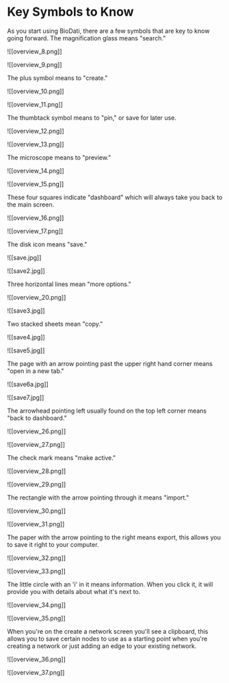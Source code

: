 # Key Symbols to Know

As you start using BioDati, there are a few symbols that are key to know going forward.
The magnification glass means "search."

![[overview_8.png]]
 
![[overview_9.png]]

The plus symbol means to "create."

![[overview_10.png]]

![[overview_11.png]]

The thumbtack symbol means to "pin," or save for later use.

![[overview_12.png]]
   
![[overview_13.png]]

The microscope means to "preview."

![[overview_14.png]]

![[overview_15.png]]

These four squares indicate "dashboard" which will always take you back to the main screen.

![[overview_16.png]]

![[overview_17.png]]

The disk icon means "save."

![[save.jpg]]

![[save2.jpg]]

Three horizontal lines mean "more options."

![[overview_20.png]]

![[save3.jpg]]

Two stacked sheets mean "copy."

![[save4.jpg]]

![[save5.jpg]]

The page with an arrow pointing past the upper right hand corner means "open in a new tab."

![[save6a.jpg]]

![[save7.jpg]]

The arrowhead pointing left usually found on the top left corner means "back to dashboard."

![[overview_26.png]]
 
![[overview_27.png]]

The check mark means "make active."

![[overview_28.png]]

![[overview_29.png]]

The rectangle with the arrow pointing through it means "import."

![[overview_30.png]]

![[overview_31.png]]

The paper with the arrow pointing to the right means export, this allows you to save it right to your computer.

![[overview_32.png]]

![[overview_33.png]]

The little circle with an 'i' in it means information. When you click it, it will provide you with details about what it's next to.

![[overview_34.png]]

![[overview_35.png]]

When you're on the create a network screen you'll see a clipboard, this allows you to save certain nodes to use as a starting point when you're creating a network or just adding an edge to your existing network.

![[overview_36.png]]

![[overview_37.png]]

